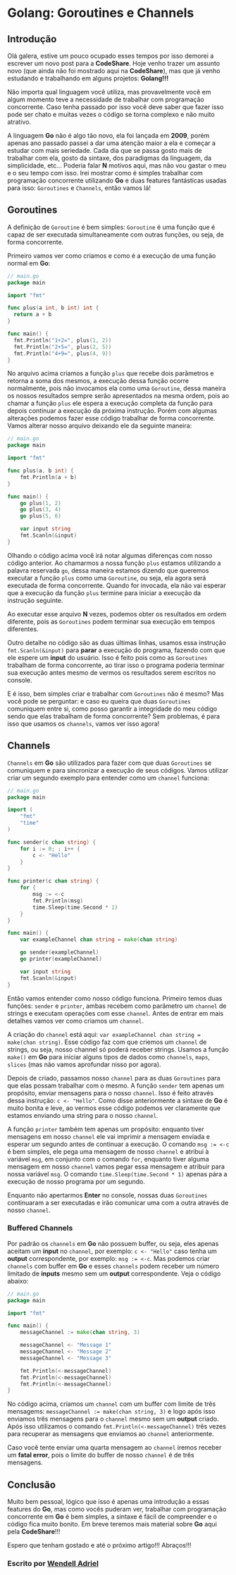 # Golang: Goroutines e Channels

## Introdução

Olá galera, estive um pouco ocupado esses tempos por isso demorei a escrever um novo post para a **CodeShare**.
Hoje venho trazer um assunto novo (que ainda não foi mostrado aqui na **CodeShare**), mas que já venho estudando e
trabalhando em alguns projetos: **Golang!!!**

Não importa qual linguagem você utiliza, mas provavelmente você em algum momento teve a necessidade de trabalhar com
programação concorrente. Caso tenha passado por isso você deve saber que fazer isso pode ser chato e muitas vezes o código
se torna complexo e não muito atrativo.

A linguagem **Go** não é algo tão novo, ela foi lançada em **2009**, porém apenas ano passado passei a dar uma atenção maior
a ela e começar a estudar com mais seriedade. Cada dia que se passa gosto mais de trabalhar com ela, gosto da sintaxe, dos paradigmas
da linguagem, da simplicidade, etc... Poderia falar **N** motivos aqui, mas não vou gastar o meu e o seu tempo com isso. Irei mostrar
como é simples trabalhar com programação concorrente utilizando **Go** e duas features fantásticas usadas para isso: `Goroutines` e `Channels`, então vamos lá!

## Goroutines

A definição de `Goroutine` é bem simples: `Goroutine` é uma função que é capaz de ser executada simultaneamente com outras funções, ou seja, de forma concorrente.

Primeiro vamos ver como criamos e como é a execução de uma função normal em **Go**:

```go
// main.go
package main

import "fmt"

func plus(a int, b int) int {
  return a + b
}

func main() {
  fmt.Println("1+2=", plus(1, 2))
  fmt.Println("2+5=", plus(2, 5))
  fmt.Println("4+9=", plus(4, 9))
}
```

No arquivo acima criamos a função `plus` que recebe dois parâmetros e retorna a soma dos mesmos, a execução dessa função ocorre normalmente, pois não invocamos ela como uma `Goroutine`, dessa maneira os nossos resultados sempre serão apresentados na mesma ordem, pois ao chamar a função `plus` ele espera a execução completa da função para depois continuar a execução da próxima instrução. Porém com algumas alterações podemos fazer esse código trabalhar de forma concorrente. Vamos alterar nosso arquivo deixando ele da seguinte maneira:

```go
// main.go
package main

import "fmt"

func plus(a, b int) {
	fmt.Println(a + b)
}

func main() {
	go plus(1, 2)
	go plus(3, 4)
	go plus(5, 6)

	var input string
	fmt.Scanln(&input)
}
```

Olhando o código acima você irá notar algumas diferenças com nosso código anterior. Ao chamarmos a nossa função `plus` estamos utilizando a palavra reservada `go`, dessa maneira estamos dizendo que queremos executar a função `plus` como uma `Goroutine`, ou seja, ela agora será executada de forma concorrente. Quando for invocada, ela não vai esperar que a execução da função `plus` termine para iniciar a execução da instrução seguinte.

Ao executar esse arquivo **N** vezes, podemos obter os resultados em ordem diferente, pois as `Goroutines` podem terminar sua execução em tempos diferentes.

Outro detalhe no código são as duas últimas linhas, usamos essa instrução `fmt.Scanln(&input)` para **parar** a execução do programa, fazendo com que ele espere um **input** do usuário. Isso é feito pois como as `Goroutines` trabalham de forma concorrente, ao tirar isso o programa poderia terminar sua execução antes mesmo de vermos os resultados serem escritos no console.

E é isso, bem simples criar e trabalhar com `Goroutines` não é mesmo? Mas você pode se perguntar: e caso eu queira que duas `Goroutines` comuniquem entre si, como posso garantir a integridade do meu código sendo que elas trabalham de forma concorrente? Sem problemas, é para isso que usamos os `channels`, vamos ver isso agora!

## Channels

`Channels` em **Go** são utilizados para fazer com que duas `Goroutines` se comuniquem e para sincronizar a execução de seus códigos. Vamos utilizar criar um segundo exemplo para entender como um `channel` funciona:

```go
// main.go
package main

import (
	"fmt"
	"time"
)

func sender(c chan string) {
	for i := 0; ; i++ {
		c <- "Hello"
	}
}

func printer(c chan string) {
	for {
		msg := <-c
		fmt.Println(msg)
		time.Sleep(time.Second * 1)
	}
}

func main() {
	var exampleChannel chan string = make(chan string)

	go sender(exampleChannel)
	go printer(exampleChannel)

	var input string
	fmt.Scanln(&input)
}
```

Então vamos entender como nosso código funciona. Primeiro temos duas funções: `sender` e `printer`, ambas recebem como parâmetro um `channel` de strings e executam operações com esse `channel`. Antes de entrar em mais detalhes vamos ver como criamos um `channel`.

A criação do `channel` está aqui: `var exampleChannel chan string = make(chan string)`. Esse código faz com que criemos um `channel` de strings, ou seja, nosso channel só poderá receber strings. Usamos a função `make()` em **Go** para iniciar alguns tipos de dados como `channels`, `maps`, `slices` (mas não vamos aprofundar nisso por agora).

Depois de criado, passamos nosso `channel` para as duas `Goroutines` para que elas possam trabalhar com o mesmo. A função `sender` tem apenas um propósito, enviar mensagens para o nosso `channel`. Isso é feito através dessa instrução: `c <- "Hello"`. Como disse anteriormente a sintaxe de **Go** é muito bonita e leve, ao vermos esse código podemos ver claramente que estamos enviando uma string para o nosso `channel`.

A função `printer` também tem apenas um propósito: enquanto tiver mensagens em nosso `channel` ele vai imprimir a mensagem enviada e esperar um segundo antes de continuar a execução. O comando `msg := <-c` é bem simples, ele pega uma mensagem de nosso `channel` e atribui à variável `msg`, em conjunto com o comando `for`, enquanto tiver alguma mensagem em nosso `channel` vamos pegar essa mensagem e atribuir para nossa variável `msg`. O comando `time.Sleep(time.Second * 1)` apenas pára a execução de nosso programa por um segundo.

Enquanto não apertarmos **Enter** no console, nossas duas `Goroutines` continuaram a ser executadas e irão comunicar uma com a outra através de nosso `channel`.

### Buffered Channels

Por padrão os `channels` em **Go** não possuem buffer, ou seja, eles apenas aceitam um **input** no `channel`, por exemplo: `c <- "Hello"` caso tenha um **output** correspondente, por exemplo: `msg := <-c`. Mas podemos criar `channels` com buffer em **Go** e esses `channels` podem receber um número limitado de **inputs** mesmo sem um **output** correspondente. Veja o código abaixo:

```go
// main.go
package main

import "fmt"

func main() {
	messageChannel := make(chan string, 3)

	messageChannel <- "Message 1"
	messageChannel <- "Message 2"
	messageChannel <- "Message 3"

	fmt.Println(<-messageChannel)
	fmt.Println(<-messageChannel)
	fmt.Println(<-messageChannel)
}
```

No código acima, criamos um `channel` com um buffer com limite de três mensagems: `messageChannel := make(chan string, 3)` e logo após isso enviamos três mensagens para o `channel` mesmo sem um **output** criado. Após isso utilizamos o comando `fmt.Println(<-messageChannel)` três vezes para recuperar as mensagens que enviamos ao `channel` anteriormente.

Caso você tente enviar uma quarta mensagem ao `channel` iremos receber um **fatal error**, pois o limite do buffer de nosso `channel` é de três mensagens.

## Conclusão

Muito bem pessoal, lógico que isso é apenas uma introdução a essas features do **Go**, mas como vocês puderam ver, trabalhar com programação concorrente em **Go** é bem simples, a sintaxe é fácil de compreender e o código fica muito bonito. Em breve teremos mais material sobre **Go** aqui pela **CodeShare**!!!

Espero que tenham gostado e até o próximo artigo!!! Abraços!!!

### Escrito por [Wendell Adriel](https://wendelladriel.com)